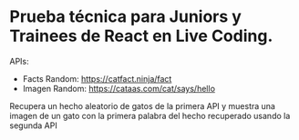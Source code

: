 # Prueba técnica para Juniors y Trainees de React en Live Coding.

APIs:

- Facts Random: https://catfact.ninja/fact
- Imagen Random: https://cataas.com/cat/says/hello

Recupera un hecho aleatorio de gatos de la primera API y muestra una imagen de un gato con la primera palabra del hecho recuperado usando la segunda API
